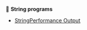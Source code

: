 

📌 **String programs**

- [StringPerformance Output](https://github.com/yoghana0925/AdvancedJava/blob/main/Lab2b_PerformanaceTesting/2b.png)

